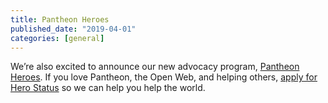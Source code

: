 ```yaml
---
title: Pantheon Heroes
published_date: "2019-04-01"
categories: [general]
---
```

We’re also excited to announce our new advocacy program, [Pantheon Heroes](https://community.pantheon.io/). If you love Pantheon, the Open Web, and helping others, [apply for Hero Status](https://community.pantheon.io/#apply) so we can help you help the world.
